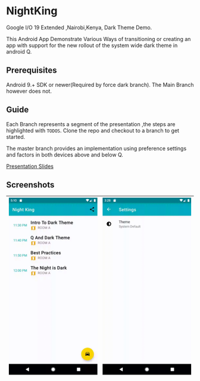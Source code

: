 # NightKing

Google I/O 19 Extended ,Nairobi,Kenya, Dark Theme Demo.

This Android App Demonstrate Various Ways of transitioning or creating an app with support for the new rollout of the system
wide dark theme in android Q.

## Prerequisites

Android 9.+ SDK or newer(Required by force dark branch).
The Main Branch however does not.

## Guide

Each Branch represents a segment of the presentation ,the steps are highlighted with `TODOS`.
Clone the repo and checkout to a branch to get started.

The master branch provides an implementation using preference settings and 
factors in both devices above and below Q.

[Presentation Slides](https://t.co/MViPXyFBgB)

## Screenshots

|![Dark Theme](screenshots/dark_theme.gif)|![Dark Theme](screenshots/settings.gif)|
|:--:|:--:|

